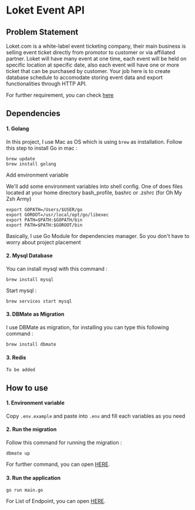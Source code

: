 # Loket Event API

## Problem Statement
Loket.com is a white-label event ticketing company, their main business is selling event ticket directly from promotor to customer or via affiliated partner. Loket will have many event at one time, each event will be held on specific location at specific date, also each event will have one or more ticket that can be purchased by customer. Your job here is to create database schedule to accomodate storing event data and export functionalities through HTTP API.

For further requirement, you can check [here](docs/REQUIREMENT.md)

## Dependencies

#### 1. Golang
In this project, I use Mac as OS which is using `brew` as installation. Follow this step to install Go in mac :
```
brew update
brew install golang
```
Add environment variable

We'll add some environment variables into shell config. One of does files located at your home directory bash_profile, bashrc or .zshrc (for Oh My Zsh Army)
```
export GOPATH=/Users/$USER/go
export GOROOT=/usr/local/opt/go/libexec
export PATH=$PATH:$GOPATH/bin
export PATH=$PATH:$GOROOT/bin
```
Basically, I use Go Module for dependencies manager. So you don't have to worry about project placement

#### 2. Mysql Database
You can install mysql with this command :
```
brew install mysql
```

Start mysql :
```
brew services start mysql
```

#### 3. DBMate as Migration
I use DBMate as migration, for installing you can type this following command : 
```
brew install dbmate
```

#### 3. Redis
`To be added`

## How to use
#### 1. Environment variable
Copy `.env.example` and paste into `.env` and fill each variables as you need

#### 2. Run the migration
Follow this command for running the migration :
```
dbmate up
``` 
For further command, you can open [HERE](https://github.com/amacneil/dbmate).

#### 3. Run the application
```
go run main.go
```

For List of Endpoint, you can open [HERE](docs/ENDPOINT.md).